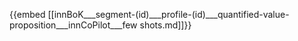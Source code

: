 {{embed  [[innBoK___segment-(id)___profile-(id)___quantified-value-proposition___innCoPilot___few shots.md]]}}


